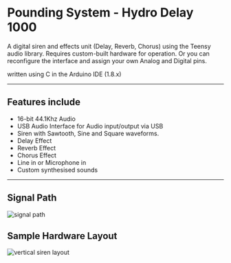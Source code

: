 # Pounding System - Hydro Delay 1000

A digital siren and effects unit (Delay, Reverb, Chorus) using the Teensy audio library.
Requires custom-built hardware for operation. 
Or you can reconfigure the interface and assign your own Analog and Digital pins.

written using C in the Arduino IDE (1.8.x)

- - - - - - - - - - - - - - -

## Features include

- 16-bit 44.1Khz Audio
- USB Audio Interface for Audio input/output via USB
- Siren with Sawtooth, Sine and Square waveforms.
- Delay Effect
- Reverb Effect
- Chorus Effect
- Line in or Microphone in
- Custom synthesised sounds

- - - - - - - - - - - - - - -

## Signal Path

![signal path](http://web.adamhammad.com/github/signal-path-larger.jpg)

## Sample Hardware Layout

![vertical siren layout](http://web.adamhammad.com/github/vertical-dub-siren.jpg)

